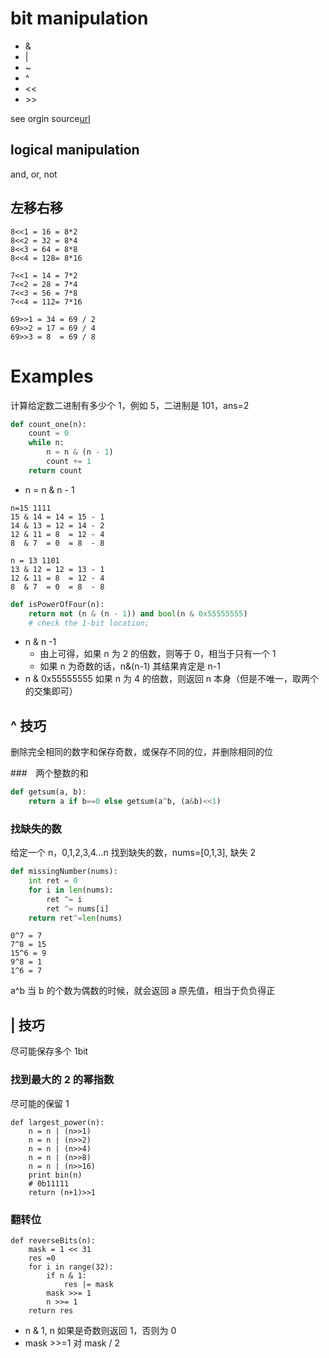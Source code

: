 # bit manipulation
- &
- |
- ~
- ^
- \<\<
- \>\>

see orgin source[url](https://discuss.leetcode.com/topic/50315/a-summary-how-to-use-bit-manipulation-to-solve-problems-easily-and-efficiently)

## logical manipulation
and, or, not

## 左移右移
```
8<<1 = 16 = 8*2
8<<2 = 32 = 8*4
8<<3 = 64 = 8*8
8<<4 = 128= 8*16
```
```
7<<1 = 14 = 7*2
7<<2 = 28 = 7*4
7<<3 = 56 = 7*8
7<<4 = 112= 7*16
```
```
69>>1 = 34 = 69 / 2
69>>2 = 17 = 69 / 4
69>>3 = 8  = 69 / 8
```

# Examples
计算给定数二进制有多少个 1，例如 5，二进制是 101，ans=2
```python
def count_one(n):
	count = 0
	while n:
		n = n & (n - 1)
		count += 1
	return count
```
- n = n & n - 1
```
n=15 1111
15 & 14 = 14 = 15 - 1
14 & 13 = 12 = 14 - 2
12 & 11 = 8  = 12 - 4
8  & 7  = 0  = 8  - 8

n = 13 1101
13 & 12 = 12 = 13 - 1
12 & 11 = 8  = 12 - 4
8  & 7  = 0  = 8  - 8
```
```python
def isPowerOfFour(n):
    return not (n & (n - 1)) and bool(n & 0x55555555)
	# check the 1-bit location;
```
- n & n -1
	- 由上可得，如果 n 为 2 的倍数，则等于 0，相当于只有一个 1
	- 如果 n 为奇数的话，n&(n-1) 其结果肯定是 n-1
- n & 0x55555555
	如果 n 为 4 的倍数，则返回 n 本身（但是不唯一，取两个的交集即可）

## ^ 技巧
删除完全相同的数字和保存奇数，或保存不同的位，并删除相同的位

###　两个整数的和
```python
def getsum(a, b):
	return a if b==0 else getsum(a^b, (a&b)<<1)
```
### 找缺失的数
给定一个 n，0,1,2,3,4...n 找到缺失的数，nums=[0,1,3], 缺失 2
```python
def missingNumber(nums):
	int ret = 0
	for i in len(nums):
		ret ^= i
		ret ^= nums[i]
	return ret^=len(nums)
```
```
0^7 = 7
7^8 = 15
15^6 = 9
9^8 = 1
1^6 = 7
```
a^b 当 b 的个数为偶数的时候，就会返回 a 原先值，相当于负负得正

## | 技巧
尽可能保存多个 1bit
### 找到最大的 2 的幂指数
尽可能的保留 1
```
def largest_power(n):
	n = n | (n>>1)
	n = n | (n>>2)
	n = n | (n>>4)
	n = n | (n>>8)
	n = n | (n>>16)
	print bin(n)
	# 0b11111
	return (n+1)>>1
```

### 翻转位
```
def reverseBits(n):
	mask = 1 << 31
	res =0
	for i in range(32):
		if n & 1:
			res |= mask
		mask >>= 1
		n >>= 1
	return res
```
- n & 1, n 如果是奇数则返回 1，否则为 0
- mask >>=1 对 mask / 2
